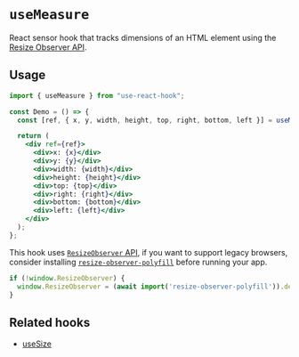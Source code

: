 # `useMeasure`

React sensor hook that tracks dimensions of an HTML element using the [Resize Observer API](https://developer.mozilla.org/en-US/docs/Web/API/ResizeObserver).

## Usage

```jsx
import { useMeasure } from "use-react-hook";

const Demo = () => {
  const [ref, { x, y, width, height, top, right, bottom, left }] = useMeasure();

  return (
    <div ref={ref}>
      <div>x: {x}</div>	
      <div>y: {y}</div>
      <div>width: {width}</div>
      <div>height: {height}</div>
      <div>top: {top}</div>
      <div>right: {right}</div>
      <div>bottom: {bottom}</div>
      <div>left: {left}</div>
    </div>
  );
};
```

This hook uses [`ResizeObserver` API][resize-observer], if you want to support 
legacy browsers, consider installing [`resize-observer-polyfill`][resize-observer-polyfill] 
before running your app. 

```js
if (!window.ResizeObserver) {
  window.ResizeObserver = (await import('resize-observer-polyfill')).default;
}
```


## Related hooks

- [useSize](./useSize.md)


[resize-observer]: https://developer.mozilla.org/en-US/docs/Web/API/ResizeObserver
[resize-observer-polyfill]: https://www.npmjs.com/package/resize-observer-polyfill
